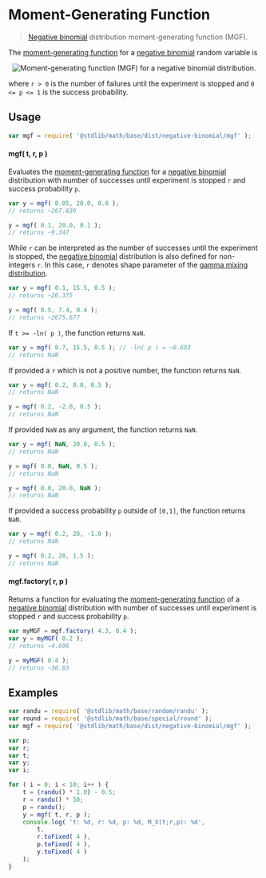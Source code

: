# Moment-Generating Function

> [Negative binomial][negative-binomial-distribution] distribution moment-generating function (MGF).


<!-- Section to include introductory text. Make sure to keep an empty line after the intro `section` element and another before the `/section` close. -->

<section class="intro">

The [moment-generating function][mgf] for a [negative binomial][negative-binomial-distribution] random variable is

<!-- <equation class="equation" label="eq:negative_binomial_mgf_function" align="center" raw="M_X(t) := \mathbb{E}\!\left[e^{tX}\right] =  \biggl(\frac{\left( 1- p \right) e^t }{1 - p e^t}\biggr)^{\!r} \text{ for }t<-\log p" alt="Moment-generating function (MGF) for a negative binomial distribution."> -->

<div class="equation" align="center" data-raw-text="
M_X(t) := \mathbb{E}\!\left[e^{tX}\right] =  \biggl(\frac{\left( 1- p \right) e^t }{1 - p e^t}\biggr)^{\!r} \text{ for }t<-\log p">
    <img src="" alt="Moment-generating function (MGF) for a negative binomial distribution.">
    <br>
</div>

<!-- </equation> -->

where `r > 0` is the number of failures until the experiment is stopped and `0 <= p <= 1` is the success probability.

</section>

<!-- /.intro -->

<!-- Package usage documentation. -->

<section class="usage">

## Usage

``` javascript
var mgf = require( '@stdlib/math/base/dist/negative-binomial/mgf' );
```

#### mgf( t, r, p )

Evaluates the [moment-generating function][mgf] for a [negative binomial][negative-binomial-distribution] distribution with number of successes until experiment is stopped `r` and success probability `p`.

``` javascript
var y = mgf( 0.05, 20.0, 0.8 );
// returns ~267.839

y = mgf( 0.1, 20.0, 0.1 );
// returns ~9.347
```

While `r` can be interpreted as the number of successes until the experiment is stopped, the [negative binomial][negative-binomial-distribution] distribution is also defined for non-integers `r`. In this case, `r` denotes shape parameter of the [gamma mixing distribution][negative-binomial-mixture-representation].

``` javascript
var y = mgf( 0.1, 15.5, 0.5 );
// returns ~26.375

y = mgf( 0.5, 7.4, 0.4 );
// returns ~2675.677
```

If `t >= -ln( p )`, the function returns `NaN`.

``` javascript
var y = mgf( 0.7, 15.5, 0.5 ); // -ln( p ) = ~0.693
// returns NaN
```

If provided a `r` which is not a positive number, the function returns `NaN`.

``` javascript
var y = mgf( 0.2, 0.0, 0.5 );
// returns NaN

y = mgf( 0.2, -2.0, 0.5 );
// returns NaN
```

If provided `NaN` as any argument, the function returns `NaN`.

``` javascript
var y = mgf( NaN, 20.0, 0.5 );
// returns NaN

y = mgf( 0.0, NaN, 0.5 );
// returns NaN

y = mgf( 0.0, 20.0, NaN );
// returns NaN
```

If provided a success probability `p` outside of `[0,1]`, the function returns `NaN`.

``` javascript
var y = mgf( 0.2, 20, -1.0 );
// returns NaN

y = mgf( 0.2, 20, 1.5 );
// returns NaN
```

#### mgf.factory( r, p )

Returns a function for evaluating the [moment-generating function][mgf] of  a [negative binomial][negative-binomial-distribution] distribution with number of successes until experiment is stopped `r` and success probability `p`.

``` javascript
var myMGF = mgf.factory( 4.3, 0.4 );
var y = myMGF( 0.2 );
// returns ~4.696

y = myMGF( 0.4 );
// returns ~30.83
```

</section>

<!-- /.usage -->

<!-- Package usage notes. Make sure to keep an empty line after the `section` element and another before the `/section` close. -->

<section class="notes">

</section>

<!-- /.notes -->

<!-- Package usage examples. -->

<section class="examples">

## Examples

``` javascript
var randu = require( '@stdlib/math/base/random/randu' );
var round = require( '@stdlib/math/base/special/round' );
var mgf = require( '@stdlib/math/base/dist/negative-binomial/mgf' );

var p;
var r;
var t;
var y;
var i;

for ( i = 0; i < 10; i++ ) {
    t = (randu() * 1.0) - 0.5;
    r = randu() * 50;
    p = randu();
    y = mgf( t, r, p );
    console.log( 't: %d, r: %d, p: %d, M_X(t;r,p): %d',
        t,
        r.toFixed( 4 ),
        p.toFixed( 4 ),
        y.toFixed( 4 )
    );
}
```

</section>

<!-- /.examples -->

<!-- Section to include cited references. If references are included, add a horizontal rule *before* the section. Make sure to keep an empty line after the `section` element and another before the `/section` close. -->

<section class="references">

</section>

<!-- /.references -->

<!-- Section for all links. Make sure to keep an empty line after the `section` element and another before the `/section` close. -->

<section class="links">

[mgf]: https://en.wikipedia.org/wiki/Moment-generating_function
[negative-binomial-mixture-representation]: https://en.wikipedia.org/wiki/Negative_binomial_distribution#Gamma.E2.80.93Poisson_mixture
[negative-binomial-distribution]: https://en.wikipedia.org/wiki/Negative_binomial_distribution

</section>

<!-- /.links -->
